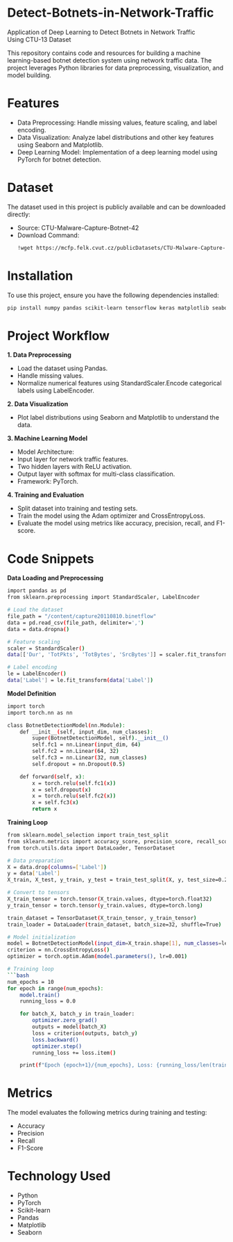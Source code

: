 # Detect-Botnets-in-Network-Traffic
Application of Deep Learning to Detect Botnets in Network Traffic Using CTU-13 Dataset

This repository contains code and resources for building a machine learning-based botnet detection system using network traffic data. The project leverages Python libraries for data preprocessing, visualization, and model building.

# **Features**

- Data Preprocessing: Handle missing values, feature scaling, and label encoding.
- Data Visualization: Analyze label distributions and other key features using Seaborn and Matplotlib.
- Deep Learning Model: Implementation of a deep learning model using PyTorch for botnet detection.

# **Dataset**
The dataset used in this project is publicly available and can be downloaded directly:
- Source: CTU-Malware-Capture-Botnet-42
- Download Command:
  ```bash
  !wget https://mcfp.felk.cvut.cz/publicDatasets/CTU-Malware-Capture-Botnet-42/detailed-bidirectional-flow-labels/capture20110810.binetflow
  
# **Installation**
To use this project, ensure you have the following dependencies installed:
```bash
pip install numpy pandas scikit-learn tensorflow keras matplotlib seaborn torch
```
# **Project Workflow**
**1. Data Preprocessing**
- Load the dataset using Pandas.
- Handle missing values.
- Normalize numerical features using StandardScaler.Encode categorical labels using LabelEncoder.

**2. Data Visualization**
- Plot label distributions using Seaborn and Matplotlib to understand the data.

**3. Machine Learning Model**
- Model Architecture:
- Input layer for network traffic features.
- Two hidden layers with ReLU activation.
- Output layer with softmax for multi-class classification.
- Framework: PyTorch.

**4. Training and Evaluation**
- Split dataset into training and testing sets.
- Train the model using the Adam optimizer and CrossEntropyLoss.
- Evaluate the model using metrics like accuracy, precision, recall, and F1-score.

# **Code Snippets**
**Data Loading and Preprocessing**
```bash
import pandas as pd
from sklearn.preprocessing import StandardScaler, LabelEncoder

# Load the dataset
file_path = "/content/capture20110810.binetflow"
data = pd.read_csv(file_path, delimiter=',')
data = data.dropna()

# Feature scaling
scaler = StandardScaler()
data[['Dur', 'TotPkts', 'TotBytes', 'SrcBytes']] = scaler.fit_transform(data[['Dur', 'TotPkts', 'TotBytes', 'SrcBytes']])

# Label encoding
le = LabelEncoder()
data['Label'] = le.fit_transform(data['Label'])
```
**Model Definition**
```bash
import torch
import torch.nn as nn

class BotnetDetectionModel(nn.Module):
    def __init__(self, input_dim, num_classes):
        super(BotnetDetectionModel, self).__init__()
        self.fc1 = nn.Linear(input_dim, 64)
        self.fc2 = nn.Linear(64, 32)
        self.fc3 = nn.Linear(32, num_classes)
        self.dropout = nn.Dropout(0.5)

    def forward(self, x):
        x = torch.relu(self.fc1(x))
        x = self.dropout(x)
        x = torch.relu(self.fc2(x))
        x = self.fc3(x)
        return x
```
**Training Loop**
```bash
from sklearn.model_selection import train_test_split
from sklearn.metrics import accuracy_score, precision_score, recall_score, f1_score
from torch.utils.data import DataLoader, TensorDataset

# Data preparation
X = data.drop(columns=['Label'])
y = data['Label']
X_train, X_test, y_train, y_test = train_test_split(X, y, test_size=0.2, random_state=42)

# Convert to tensors
X_train_tensor = torch.tensor(X_train.values, dtype=torch.float32)
y_train_tensor = torch.tensor(y_train.values, dtype=torch.long)

train_dataset = TensorDataset(X_train_tensor, y_train_tensor)
train_loader = DataLoader(train_dataset, batch_size=32, shuffle=True)

# Model initialization
model = BotnetDetectionModel(input_dim=X_train.shape[1], num_classes=len(y.unique()))
criterion = nn.CrossEntropyLoss()
optimizer = torch.optim.Adam(model.parameters(), lr=0.001)

# Training loop
```bash
num_epochs = 10
for epoch in range(num_epochs):
    model.train()
    running_loss = 0.0

    for batch_X, batch_y in train_loader:
        optimizer.zero_grad()
        outputs = model(batch_X)
        loss = criterion(outputs, batch_y)
        loss.backward()
        optimizer.step()
        running_loss += loss.item()

    print(f"Epoch {epoch+1}/{num_epochs}, Loss: {running_loss/len(train_loader):.4f}")
```

# **Metrics**
The model evaluates the following metrics during training and testing:
- Accuracy
- Precision
- Recall
- F1-Score

# **Technology Used**
- Python
- PyTorch
- Scikit-learn
- Pandas
- Matplotlib
- Seaborn

